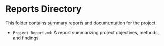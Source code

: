 # Reports Directory
This folder contains summary reports and documentation for the project.
- `Project_Report.md`: A report summarizing project objectives, methods, and findings.
